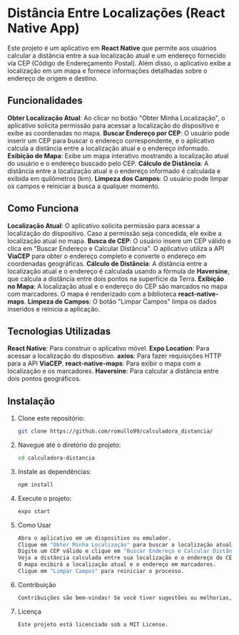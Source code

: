 # Distância Entre Localizações (React Native App)

Este projeto é um aplicativo em **React Native** que permite aos usuários calcular a distância entre a sua localização atual e um endereço fornecido via CEP (Código de Endereçamento Postal). Além disso, o aplicativo exibe a localização em um mapa e fornece informações detalhadas sobre o endereço de origem e destino.

## Funcionalidades

**Obter Localização Atual**: Ao clicar no botão "Obter Minha Localização", o aplicativo solicita permissão para acessar a localização do dispositivo e exibe as coordenadas no mapa.
**Buscar Endereço por CEP**: O usuário pode inserir um CEP para buscar o endereço correspondente, e o aplicativo calcula a distância entre a localização atual e o endereço informado.
**Exibição de Mapa**: Exibe um mapa interativo mostrando a localização atual do usuário e o endereço buscado pelo CEP.
**Cálculo de Distância**: A distância entre a localização atual e o endereço informado é calculada e exibida em quilômetros (km).
**Limpeza dos Campos**: O usuário pode limpar os campos e reiniciar a busca a qualquer momento.

## Como Funciona

**Localização Atual**: O aplicativo solicita permissão para acessar a localização do dispositivo. Caso a permissão seja concedida, ele exibe a localização atual no mapa.
**Busca de CEP**: O usuário insere um CEP válido e clica em "Buscar Endereço e Calcular Distância". O aplicativo utiliza a API **ViaCEP** para obter o endereço completo e converte o endereço em coordenadas geográficas.
**Cálculo de Distância**: A distância entre a localização atual e o endereço é calculada usando a fórmula de **Haversine**, que calcula a distância entre dois pontos na superfície da Terra.
**Exibição no Mapa**: A localização atual e o endereço do CEP são marcados no mapa com marcadores. O mapa é renderizado com a biblioteca **react-native-maps**.
**Limpeza de Campos**: O botão "Limpar Campos" limpa os dados inseridos e reinicia a aplicação.

## Tecnologias Utilizadas

**React Native**: Para construir o aplicativo móvel.
**Expo Location**: Para acessar a localização do dispositivo.
**axios**: Para fazer requisições HTTP para a API **ViaCEP**.
**react-native-maps**: Para exibir o mapa com a localização e os marcadores.
**Haversine**: Para calcular a distância entre dois pontos geográficos.

## Instalação

1. Clone este repositório:
   ```bash
   git clone https://github.com/romullo99/calculadora_distancia/

2. Navegue até o diretório do projeto:
   ```bash
   cd calculadora-distancia

3. Instale as dependências:
   ```bash
   npm install

4. Execute o projeto:
   ```bash
   expo start

5. Como Usar
   ```bash
   Abra o aplicativo em um dispositivo ou emulador.
   Clique em "Obter Minha Localização" para buscar a localização atual do dispositivo.
   Digite um CEP válido e clique em "Buscar Endereço e Calcular Distância".
   Veja a distância calculada entre sua localização e o endereço do CEP.
   O mapa exibirá a localização atual e o endereço em marcadores.
   Clique em "Limpar Campos" para reiniciar o processo.
   
6. Contribuição
   ```bash
   Contribuições são bem-vindas! Se você tiver sugestões ou melhorias, sinta-se à vontade para abrir uma issue ou enviar um pull request.

7. Licença
   ```bash
   Este projeto está licenciado sob a MIT License.
